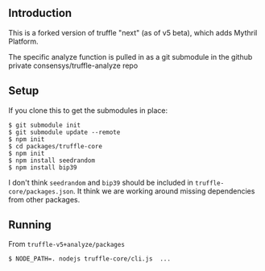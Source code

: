 Introduction
------------

This is a forked version of truffle "next" (as of v5 beta), which adds Mythril Platform.

The specific analyze function is pulled in as a git submodule in the github private consensys/truffle-analyze repo

Setup
-----

If you clone this to get the submodules in place:

```console
$ git submodule init
$ git submodule update --remote
$ npm init
$ cd packages/truffle-core
$ npm init
$ npm install seedrandom
$ npm install bip39
```

I don't think `seedrandom` and `bip39` should be included in
`truffle-core/packages.json`. It think we are working around
missing dependencies from other packages.


Running
-------

From `truffle-v5+analyze/packages`

```
$ NODE_PATH=. nodejs truffle-core/cli.js  ...
```
